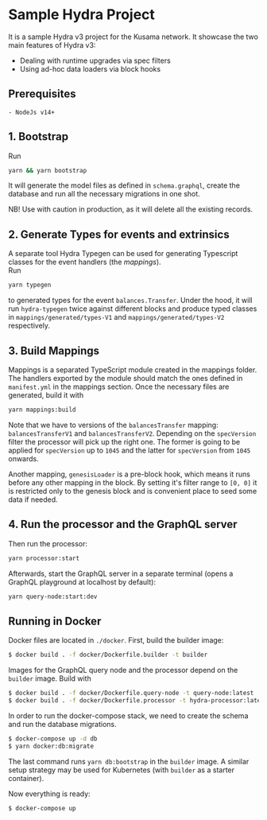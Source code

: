 # Sample Hydra Project

It is a sample Hydra v3 project for the Kusama network. 
It showcase the two main features of Hydra v3:

- Dealing with runtime upgrades via spec filters
- Using ad-hoc data loaders via block hooks

## Prerequisites

```
- NodeJs v14+
```

## 1. Bootstrap

Run

```bash
yarn && yarn bootstrap
```

It will generate the model files as defined in `schema.graphql`, create the database and run all the necessary migrations in one shot.

NB! Use with caution in production, as it will delete all the existing records.

## 2. Generate Types for events and extrinsics

A separate tool Hydra Typegen can be used for generating Typescript classes for the event handlers (the _mappings_).  
Run

```bash
yarn typegen
```
to generated types for the event `balances.Transfer`. Under the hood, it will run `hydra-typegen` twice against
different blocks and produce typed classes in `mappings/generated/types-V1` and `mappings/generated/types-V2` respectively.


## 3. Build Mappings

Mappings is a separated TypeScript module created in the mappings folder. The handlers exported by the module should match the ones defined in `manifest.yml` in the mappings section. Once the necessary files are generated, build it with

```bash
yarn mappings:build
```

Note that we have to versions of the `balancesTransfer` mapping: `balancesTransferV1` and `balancesTransferV2`. Depending on
the `specVersion` filter the processor will pick up the right one. The former is going to be applied for `specVersion` up to `1045` and the latter for `specVersion` from `1045` onwards.

Another mapping, `genesisLoader` is a pre-block hook, which means it runs before any other mapping in the block. By setting it's filter range to `[0, 0]` it is restricted only to the genesis block and is convenient place to seed some data if needed.


## 4. Run the processor and the GraphQL server

Then run the processor:

```bash
yarn processor:start
```

Afterwards, start the GraphQL server in a separate terminal (opens a GraphQL playground at localhost by default):

```bash
yarn query-node:start:dev
```

## Running in Docker

Docker files are located in `./docker`. First, build the builder image:

```bash
$ docker build . -f docker/Dockerfile.builder -t builder
```

Images for the GraphQL query node and the processor depend on the `builder` image.
Build with

```bash
$ docker build . -f docker/Dockerfile.query-node -t query-node:latest 
$ docker build . -f docker/Dockerfile.processor -t hydra-processor:latest 
```

In order to run the docker-compose stack, we need to create the schema and run the database migrations. 

```bash
$ docker-compose up -d db 
$ yarn docker:db:migrate
```

The last command runs `yarn db:bootstrap` in the `builder` image. A similar setup strategy may be used for Kubernetes (with `builder` as a starter container).

Now everything is ready:

```bash
$ docker-compose up
```

